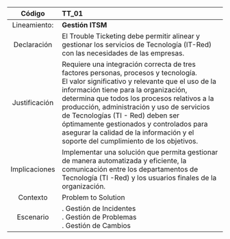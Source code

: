 
| Código  | TT_01 |
|:---:|:--- |
|Lineamiento:| **Gestión ITSM** |
| Declaración  | El Trouble Ticketing debe permitir alinear y gestionar los servicios de Tecnología (IT-Red) con las necesidades de las empresas. |
|Justificación| Requiere una integración correcta de tres factores personas, procesos y tecnología. <br/>El valor significativo y relevante que el uso de la información tiene para la organización, determina que todos los procesos relativos a la producción, administración y uso de servicios de Tecnologías (TI - Red) deben ser óptimamente gestionados y controlados para asegurar la calidad de la información y el soporte del cumplimiento de los objetivos. |
|Implicaciones| Implementar una solución que permita gestionar de manera automatizada y eficiente, la comunicación entre los departamentos de Tecnología (TI -Red) y los usuarios finales de la organización.|
|Contexto| Problem to Solution|
|Escenario| . Gestión de Incidentes <br /> . Gestión de Problemas <br /> . Gestión de Cambios <br />|